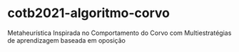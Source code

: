 # cotb2021-algoritmo-corvo
Metaheurística Inspirada no Comportamento do Corvo com Multiestratégias de aprendizagem baseada em oposição
